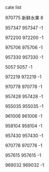 cate list

970775 新鲜水果 8

957347 957347 -1

972200 972200 -1

975706 975706 -1

957330 957330 -1

5057 5057 -1

972219 972219 -1

970778 970778 -1

957428 957428 -1

955035 955035 -1

961006 961006 -1

958104 958104 -1

957430 957430 -1

970776 970776 -1

957615 957615 -1

969032 969032 -1


